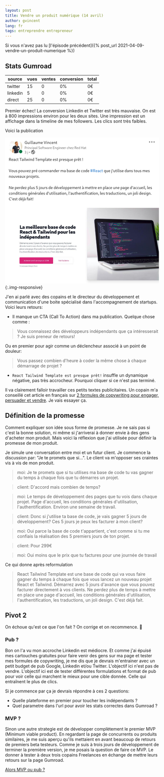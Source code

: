 ```yaml
---
layout: post
title: Vendre un produit numérique (14 avril)
author: gvincent
lang: fr
tags: entreprendre entrepreneur
---
```


Si vous n'avez pas lu [l'épisode précédent]({% post_url 2021-04-09-vendre-un-produit-numerique %})

## Stats Gumroad

| source   | vues | ventes | conversion | total |
| -------- | ---- | ------ | ---------- | ----- |
| twitter  | 15   | 0      | 0%         | 0€    |
| linkedin | 5    | 0      | 0%         | 0€    |
| direct   | 25   | 0      | 0%         | 0€    |

Premier échec! La conversion Linkedin et Twitter est très mauvaise. On est à 800 impressions environ pour les deux sites. Une impression est un affichage dans la timeline de mes followers. Les clics sont très faibles.

Voici la publication

![Linkedin lancement base de code](/images/posts/linkedinlancementbasedecode.png){:.img-responsive}

J'en ai parlé avec des copains et le directeur du développement et communication d'une boite spécialisé dans l'accompagnement de startups. Voici leurs retours:

- Il manque un CTA (Call To Action) dans ma publication. Quelque chose comme :

> Vous connaissez des développeurs indépendants que ça intéresserait ? Je suis preneur de retours!

Ou en premier pour agir comme un déclencheur associé à un point de douleur:

> Vous passez combien d'heure à coder la même chose à chaque démarrage de projet ?

- `React Tailwind Template est presque prêt!` insuffle un dynamique négative, pas très accrocheur. Pourquoi cliquer si ce n'est pas terminé.

Il va clairement falloir travailler ces petits textes publicitaires. Un copain m'a conseillé cet article en français sur [2 formules de copywriting pour engager, persuader et vendre](https://www.linkedin.com/pulse/2-formules-de-copywriting-pour-engager-persuader-et-vendre-duchesnes). Je vais essayer ça.

## Définition de la promesse

Comment expliquer son idée sous forme de promesse. Je ne sais pas si c'est la bonne solution, ni même si j'arriverai à donner envie à des gens d'acheter mon produit. Mais voici la réflexion que j'ai utilisée pour définir la promesse de mon produit.

Je simule une conversation entre moi et un futur client. Je commence la discussion par: "Je te promets que si...". Le client va m'opposer ses craintes vis à vis de mon produit.

> moi: Je te promets que si tu utilises ma base de code tu vas gagner du temps à chaque fois que tu démarres un projet.

> client: D'accord mais combien de temps?

> moi: Le temps de développement des pages que tu vois dans chaque projet. Page d'accueil, les conditions générales d'utilisation, l'authentification. Environ une semaine de travail.

> client: Donc si j'utilise ta base de code, je vais gagner 5 jours de développement? Ces 5 jours je peux les facturer à mon client?

> moi: Oui parce la base de code t'appartient, c'est comme si tu me confiais la réalisation des 5 premiers jours de ton projet.

> client: Pour 299€

> moi: Oui moins que le prix que tu factures pour une journée de travail

Ce qui donne après reformulation

> React Tailwind Template est une base de code qui va vous faire gagner du temps à chaque fois que vous lancez un nouveau projet React et Tailwind.
> Démarrez avec 5 jours d'avance que vous pouvez facturer directement à vos clients. Ne perdez plus de temps à mettre en place une page d'accueil, les conditions générales d'utilisation, l'authentification, les traductions, un joli design. C'est déjà fait.

## Pivot 2

On échoue qu'est ce que l'on fait ? On corrige et on recommence. :muscle:

### Pub ?

Bon on l'a vu mon accroche Linkedin est médiocre. Et comme j'ai épuisé mes cartouches gratuites pour faire venir des gens sur ma page et tester mes formules de copywriting, je me dis que je devrais m'entrainer avec un petit budget de pub Google, Linkedin et/ou Twitter. L'objectif ici n'est pas de vendre. L'objectif ici est de tester différentes formulations et format de pub pour voir celle qui marchent le mieux pour une cible donnée. Celle qui entraînent le plus de clics.

Si je commence par ça je devrais répondre à ces 2 questions:

- Quelle plateforme en premier pour toucher les indépendants ?
- Quel parametre dans l'url pour avoir les stats correctes dans Gumroad ?

### MVP ?

Sinon une autre strategie est de développer complètement le premier MVP (Minimum viable product). En regardant la page de concurrents ou produits similaires, je me suis aperçu qu'ils mettaient en avant beaucoup de retours de premiers beta testeurs. Comme je suis à trois jours de développement de terminer la première version, je me posais la question de faire ce MVP. Le donner à tester à deux trois copains Freelances en échange de mettre leurs retours sur la page Gumroad.


[Alors MVP ou pub ?](https://twitter.com/messages/compose?recipient_id=81542742&text=Salut%20Guillaume%2C%0Aje%20te%20conseille%20de%20faire%20%3Cla%20pub%20%7C%20MVP%3E%20en%20premier)
